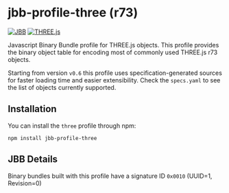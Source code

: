 # jbb-profile-three (r73)


[![JBB](https://img.shields.io/badge/jbb-1.3.0-brightgreen.svg)](https://github.com/wavesoft/jbb) [![THREE.js](https://img.shields.io/badge/THREE.js-r73-yellow.svg)](https://github.com/mrdoob/three.js)

Javascript Binary Bundle profile for THREE.js objects. This profile provides 
the binary object table for encoding most of commonly used THREE.js r73 objects.

Starting from version `v0.6` this profile uses specification-generated sources for faster loading time and easier extensibility. Check the `specs.yaml` to see the list of objects currently supported.

## Installation

You can install the `three` profile through npm:

```
npm install jbb-profile-three
```

## JBB Details

Binary bundles built with this profile have a signature ID `0x0010` (UUID=1, Revision=0)

